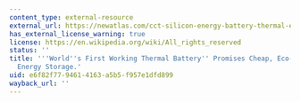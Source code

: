 ```yaml
---
content_type: external-resource
external_url: https://newatlas.com/cct-silicon-energy-battery-thermal-energy-storage/59098/
has_external_license_warning: true
license: https://en.wikipedia.org/wiki/All_rights_reserved
status: ''
title: '''World''s First Working Thermal Battery'' Promises Cheap, Eco-Friendly, Grid-Scalable
  Energy Storage.'
uid: e6f82f77-9461-4163-a5b5-f957e1dfd899
wayback_url: ''
---
```

